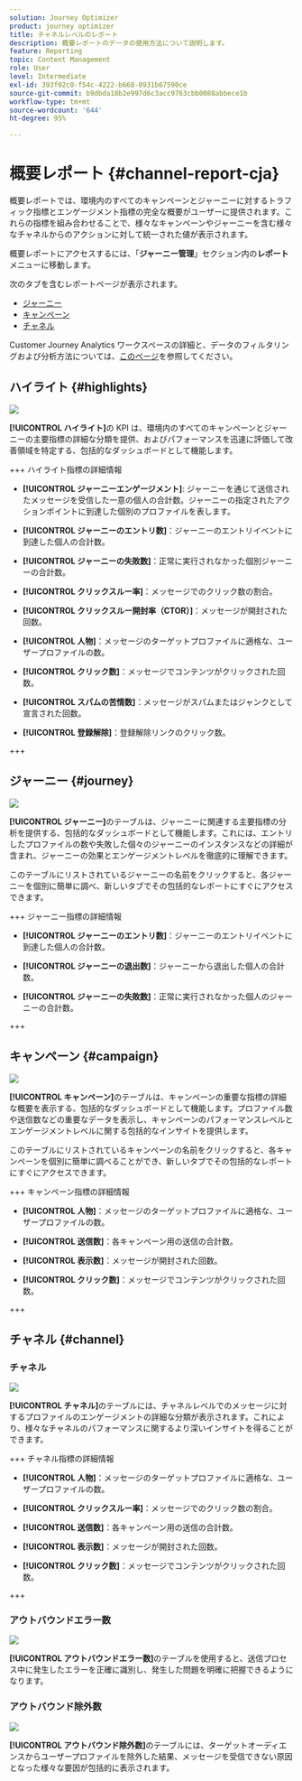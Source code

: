 ```yaml
---
solution: Journey Optimizer
product: journey optimizer
title: チャネルレベルのレポート
description: 概要レポートのデータの使用方法について説明します。
feature: Reporting
topic: Content Management
role: User
level: Intermediate
exl-id: 393f02c0-f54c-4222-b668-0931b67590ce
source-git-commit: b9dbda18b2e997d6c3acc9763cbb0088abbece1b
workflow-type: tm+mt
source-wordcount: '644'
ht-degree: 95%

---
```


# 概要レポート {#channel-report-cja}

概要レポートでは、環境内のすべてのキャンペーンとジャーニーに対するトラフィック指標とエンゲージメント指標の完全な概要がユーザーに提供されます。これらの指標を組み合わせることで、様々なキャンペーンやジャーニーを含む様々なチャネルからのアクションに対して統一された値が表示されます。

概要レポートにアクセスするには、「**ジャーニー管理**」セクション内の&#x200B;**レポート**&#x200B;メニューに移動します。

次のタブを含むレポートページが表示されます。

* [ジャーニー](#journey)
* [キャンペーン](#campaign)
* [チャネル](#channel)

Customer Journey Analytics ワークスペースの詳細と、データのフィルタリングおよび分析方法については、[このページ](https://experienceleague.adobe.com/ja/docs/analytics-platform/using/cja-workspace/home)を参照してください。

## ハイライト {#highlights}

![](assets/cja-highlights.png)

**[!UICONTROL ハイライト]**&#x200B;の KPI は、環境内のすべてのキャンペーンとジャーニーの主要指標の詳細な分類を提供、およびパフォーマンスを迅速に評価して改善領域を特定する、包括的なダッシュボードとして機能します。

+++ ハイライト指標の詳細情報

* **[!UICONTROL ジャーニーエンゲージメント]**: ジャーニーを通じて送信されたメッセージを受信した一意の個人の合計数。ジャーニーの指定されたアクションポイントに到達した個別のプロファイルを表します。

* **[!UICONTROL ジャーニーのエントリ数]**：ジャーニーのエントリイベントに到達した個人の合計数。

* **[!UICONTROL ジャーニーの失敗数]**：正常に実行されなかった個別ジャーニーの合計数。

* **[!UICONTROL クリックスルー率]**：メッセージでのクリック数の割合。

* **[!UICONTROL クリックスルー開封率（CTOR）]**：メッセージが開封された回数。

* **[!UICONTROL 人物]**：メッセージのターゲットプロファイルに適格な、ユーザープロファイルの数。

* **[!UICONTROL クリック数]**：メッセージでコンテンツがクリックされた回数。

* **[!UICONTROL スパムの苦情数]**：メッセージがスパムまたはジャンクとして宣言された回数。

* **[!UICONTROL 登録解除]**：登録解除リンクのクリック数。

+++

## ジャーニー {#journey}

![](assets/cja-channel-journeys.png)

**[!UICONTROL ジャーニー]**&#x200B;のテーブルは、ジャーニーに関連する主要指標の分析を提供する、包括的なダッシュボードとして機能します。これには、エントリしたプロファイルの数や失敗した個々のジャーニーのインスタンスなどの詳細が含まれ、ジャーニーの効果とエンゲージメントレベルを徹底的に理解できます。

このテーブルにリストされているジャーニーの名前をクリックすると、各ジャーニーを個別に簡単に調べ、新しいタブでその包括的なレポートにすぐにアクセスできます。

+++ ジャーニー指標の詳細情報

* **[!UICONTROL ジャーニーのエントリ数]**：ジャーニーのエントリイベントに到達した個人の合計数。

* **[!UICONTROL ジャーニーの退出数]**：ジャーニーから退出した個人の合計数。

* **[!UICONTROL ジャーニーの失敗数]**：正常に実行されなかった個人のジャーニーの合計数。

+++

## キャンペーン {#campaign}

![](assets/cja-channel-campaigns.png)

**[!UICONTROL キャンペーン]**&#x200B;のテーブルは、キャンペーンの重要な指標の詳細な概要を表示する、包括的なダッシュボードとして機能します。プロファイル数や送信数などの重要なデータを表示し、キャンペーンのパフォーマンスレベルとエンゲージメントレベルに関する包括的なインサイトを提供します。

このテーブルにリストされているキャンペーンの名前をクリックすると、各キャンペーンを個別に簡単に調べることができ、新しいタブでその包括的なレポートにすぐにアクセスできます。

+++ キャンペーン指標の詳細情報

* **[!UICONTROL 人物]**：メッセージのターゲットプロファイルに適格な、ユーザープロファイルの数。

* **[!UICONTROL 送信数]**：各キャンペーン用の送信の合計数。

* **[!UICONTROL 表示数]**：メッセージが開封された回数。

* **[!UICONTROL クリック数]**：メッセージでコンテンツがクリックされた回数。

+++

## チャネル {#channel}

### チャネル

![](assets/cja-channels.png)

**[!UICONTROL チャネル]**&#x200B;のテーブルには、チャネルレベルでのメッセージに対するプロファイルのエンゲージメントの詳細な分類が表示されます。これにより、様々なチャネルのパフォーマンスに関するより深いインサイトを得ることができます。

+++ チャネル指標の詳細情報

* **[!UICONTROL 人物]**：メッセージのターゲットプロファイルに適格な、ユーザープロファイルの数。

* **[!UICONTROL クリックスルー率]**：メッセージでのクリック数の割合。

* **[!UICONTROL 送信数]**：各キャンペーン用の送信の合計数。

* **[!UICONTROL 表示数]**：メッセージが開封された回数。

* **[!UICONTROL クリック数]**：メッセージでコンテンツがクリックされた回数。

+++

### アウトバウンドエラー数

![](assets/cja-channels-outbound-errors.png)

**[!UICONTROL アウトバウンドエラー数]**&#x200B;のテーブルを使用すると、送信プロセス中に発生したエラーを正確に識別し、発生した問題を明確に把握できるようになります。

### アウトバウンド除外数

![](assets/cja-channels-outbound-excluded.png)

**[!UICONTROL アウトバウンド除外数]**&#x200B;のテーブルには、ターゲットオーディエンスからユーザープロファイルを除外した結果、メッセージを受信できない原因となった様々な要因が包括的に表示されます。
